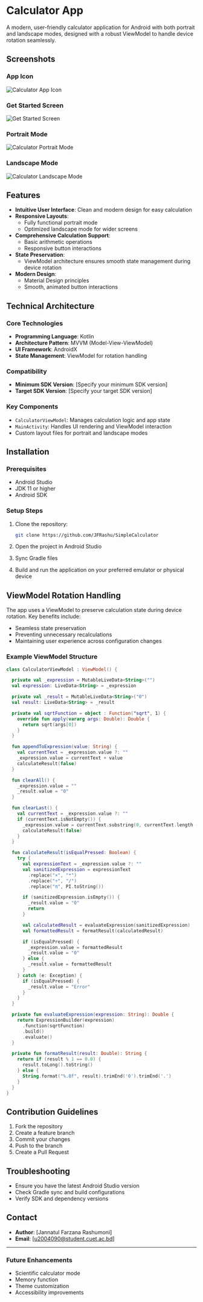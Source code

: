 # Calculator App

A modern, user-friendly calculator application for Android with both portrait and landscape modes, designed with a robust ViewModel to handle device rotation seamlessly.

## Screenshots

### App Icon
![Calculator App Icon](Screenshots/shortcut_calculator.jpeg)

### Get Started Screen
![Get Started Screen](Screenshots/getstarted.jpg)

### Portrait Mode
![Calculator Portrait Mode](Screenshots/Portrait_mode.jpg)

### Landscape Mode
![Calculator Landscape Mode](Screenshots/Landscape_mode.jpg)

## Features

- **Intuitive User Interface**: Clean and modern design for easy calculation
- **Responsive Layouts**:
    - Fully functional portrait mode
    - Optimized landscape mode for wider screens
- **Comprehensive Calculation Support**:
    - Basic arithmetic operations
    - Responsive button interactions
- **State Preservation**:
    - ViewModel architecture ensures smooth state management during device rotation
- **Modern Design**:
    - Material Design principles
    - Smooth, animated button interactions

## Technical Architecture

### Core Technologies
- **Programming Language**: Kotlin
- **Architecture Pattern**: MVVM (Model-View-ViewModel)
- **UI Framework**: AndroidX
- **State Management**: ViewModel for rotation handling

### Compatibility
- **Minimum SDK Version**: [Specify your minimum SDK version]
- **Target SDK Version**: [Specify your target SDK version]

### Key Components
- `CalculatorViewModel`: Manages calculation logic and app state
- `MainActivity`: Handles UI rendering and ViewModel interaction
- Custom layout files for portrait and landscape modes

## Installation

### Prerequisites
- Android Studio
- JDK 11 or higher
- Android SDK

### Setup Steps
1. Clone the repository:
   ```bash
   git clone https://github.com/JFRashu/SimpleCalculator
   ```

2. Open the project in Android Studio

3. Sync Gradle files

4. Build and run the application on your preferred emulator or physical device

## ViewModel Rotation Handling

The app uses a ViewModel to preserve calculation state during device rotation. Key benefits include:

- Seamless state preservation
- Preventing unnecessary recalculations
- Maintaining user experience across configuration changes

### Example ViewModel Structure
```kotlin
class CalculatorViewModel : ViewModel() {

  private val _expression = MutableLiveData<String>("")
  val expression: LiveData<String> = _expression

  private val _result = MutableLiveData<String>("0")
  val result: LiveData<String> = _result

  private val sqrtFunction = object : Function("sqrt", 1) {
    override fun apply(vararg args: Double): Double {
      return sqrt(args[0])
    }
  }

  fun appendToExpression(value: String) {
    val currentText = _expression.value ?: ""
    _expression.value = currentText + value
    calculateResult(false)
  }

  fun clearAll() {
    _expression.value = ""
    _result.value = "0"
  }

  fun clearLast() {
    val currentText = _expression.value ?: ""
    if (currentText.isNotEmpty()) {
      _expression.value = currentText.substring(0, currentText.length - 1)
      calculateResult(false)
    }
  }

  fun calculateResult(isEqualPressed: Boolean) {
    try {
      val expressionText = _expression.value ?: ""
      val sanitizedExpression = expressionText
        .replace("×", "*")
        .replace("÷", "/")
        .replace("π", PI.toString())

      if (sanitizedExpression.isEmpty()) {
        _result.value = "0"
        return
      }

      val calculatedResult = evaluateExpression(sanitizedExpression)
      val formattedResult = formatResult(calculatedResult)

      if (isEqualPressed) {
        _expression.value = formattedResult
        _result.value = "0"
      } else {
        _result.value = formattedResult
      }
    } catch (e: Exception) {
      if (isEqualPressed) {
        _result.value = "Error"
      }
    }
  }

  private fun evaluateExpression(expression: String): Double {
    return ExpressionBuilder(expression)
      .function(sqrtFunction)
      .build()
      .evaluate()
  }

  private fun formatResult(result: Double): String {
    return if (result % 1 == 0.0) {
      result.toLong().toString()
    } else {
      String.format("%.8f", result).trimEnd('0').trimEnd('.')
    }
  }
}

```

## Contribution Guidelines

1. Fork the repository
2. Create a feature branch
3. Commit your changes
4. Push to the branch
5. Create a Pull Request

## Troubleshooting

- Ensure you have the latest Android Studio version
- Check Gradle sync and build configurations
- Verify SDK and dependency versions

## Contact

- **Author**: [Jannatul Farzana Rashumoni]
- **Email**: [u2004090@student.cuet.ac.bd]

---

### Future Enhancements
- Scientific calculator mode
- Memory function
- Theme customization
- Accessibility improvements